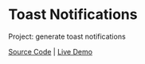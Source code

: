 # Toast Notifications

Project: generate toast notifications

[Source Code](./README.md) | [Live Demo](https://josephgattuso.github.io/js-projects/toast-notifications/index)
